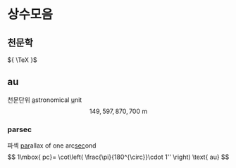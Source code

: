 # 상수모음

## 천문학
${ \TeX }$
## au
천문단위 <u>a</u>stronomical <u>u</u>nit
$$ 149,597,870,700 \text{ m}  $$
### parsec
파섹 <u>par</u>allax of one arc<u>sec</u>ond
$$ 1\mbox{ pc}= \cot\left( \frac{\pi}{180^{\circ}}\cdot 1'' \right)  \text{ au} $$